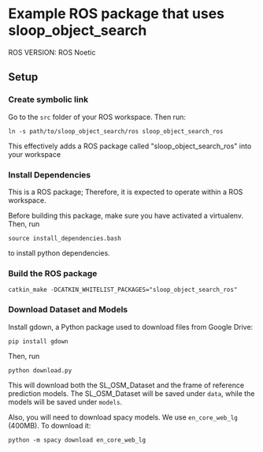 # Example ROS package that uses sloop_object_search

ROS VERSION: ROS Noetic

## Setup

### Create symbolic link

Go to the `src` folder of your ROS workspace. Then run:
```
ln -s path/to/sloop_object_search/ros sloop_object_search_ros
```
This effectively adds a ROS package called "sloop_object_search_ros" into your workspace

### Install Dependencies

This is a ROS package; Therefore, it is expected to operate within a ROS workspace.

Before building this package, make sure you have activated a virtualenv. Then, run
```
source install_dependencies.bash
```
to install python dependencies.

### Build the ROS package
```
catkin_make -DCATKIN_WHITELIST_PACKAGES="sloop_object_search_ros"
```



### Download Dataset and Models
Install gdown, a Python package used to download files from Google Drive:
```
pip install gdown
```
Then, run
```
python download.py
```
This will download both the SL\_OSM\_Dataset and the frame of reference prediction models.
The SL\_OSM\_Dataset will be saved under `data`, while the models
will be saved under `models`.


Also, you will need to download spacy models. We use `en_core_web_lg` (400MB). To download it:
```
python -m spacy download en_core_web_lg
```
